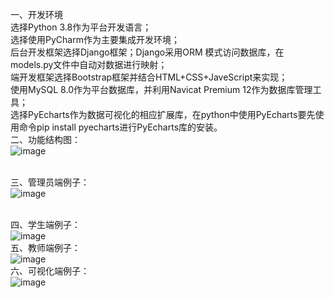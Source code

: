 一、开发环境<br/>
选择Python 3.8作为平台开发语言；<br/>
选择使用PyCharm作为主要集成开发环境；<br/>
后台开发框架选择Django框架；Django采用ORM 模式访问数据库，在models.py文件中自动对数据进行映射；<br/>
端开发框架选择Bootstrap框架并结合HTML+CSS+JaveScript来实现；<br/>
使用MySQL 8.0作为平台数据库，并利用Navicat Premium 12作为数据库管理工具；<br/>
选择PyEcharts作为数据可视化的相应扩展库，在python中使用PyEcharts要先使用命令pip install pyecharts进行PyEcharts库的安装。
<br/>二、功能结构图：
<br/>
![image](https://github.com/user-attachments/assets/a9d6a333-5cb6-4b33-8aec-1f64e0b1418e)

<br/>三、管理员端例子：
<br/>
![image](https://github.com/user-attachments/assets/deefd0b9-9144-40e2-920e-a2d689318da8)

<br/>四、学生端例子：
<br/>
![image](https://github.com/user-attachments/assets/52845a31-c69c-4e44-bdec-93a0b08b1dbb)
<br/>五、教师端例子：
<br/>
![image](https://github.com/user-attachments/assets/960f9346-f31e-473e-8fb3-ad6094ef5a6f)
<br/>六、可视化端例子：
<br/>
![image](https://github.com/user-attachments/assets/82a6937b-bb5d-406b-adf2-27667b68c1f3)
<br/>
